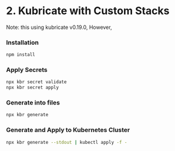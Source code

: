 # 2. Kubricate with Custom Stacks

Note: this using kubricate v0.19.0,
However, 

### Installation

```bash
npm install
```

### Apply Secrets

```bash
npx kbr secret validate
npx kbr secret apply
```

### Generate into files

```bash
npx kbr generate
```

### Generate and Apply to Kubernetes Cluster

```bash
npx kbr generate --stdout | kubectl apply -f -  
``` 